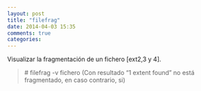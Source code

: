 ```yaml
---
layout: post
title: "filefrag"
date: 2014-04-03 15:35
comments: true
categories: 
---
```

Visualizar la fragmentación de un fichero [ext2,3 y 4]. 

>\# filefrag -v fichero (Con resultado “1 extent found” no está fragmentado, en caso contrario, si) 

